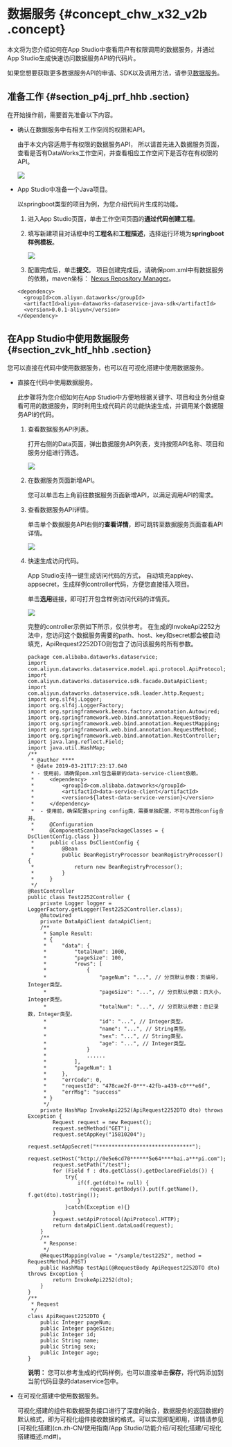 # 数据服务 {#concept_chw_x32_v2b .concept}

本文将为您介绍如何在App Studio中查看用户有权限调用的数据服务，并通过App Studio生成快速访问数据服务API的代码片。

如果您想要获取更多数据服务API的申请、SDK以及调用方法，请参见[数据服务](cn.zh-CN/使用指南/数据服务/数据服务概览.md#)。

## 准备工作 {#section_p4j_prf_hhb .section}

在开始操作前，需要首先准备以下内容。

-   确认在数据服务中有相关工作空间的权限和API。

    由于本文内容适用于有权限的数据服务API， 所以请首先进入数据服务页面，查看是否有DataWorks工作空间，并查看相应工作空间下是否存在有权限的API。

    ![](http://static-aliyun-doc.oss-cn-hangzhou.aliyuncs.com/assets/img/17725/15609182459595_zh-CN.png)

-   App Studio中准备一个Java项目。

    以springboot类型的项目为例，为您介绍代码片生成的功能。

    1.  进入App Studio页面，单击工作空间页面的**通过代码创建工程**。
    2.  填写新建项目对话框中的**工程名**和**工程描述**，选择运行环境为**springboot样例模板**。

        ![](http://static-aliyun-doc.oss-cn-hangzhou.aliyuncs.com/assets/img/136608/156091824548711_zh-CN.png)

    3.  配置完成后，单击**提交**。
    项目创建完成后，请确保pom.xml中有数据服务的依赖，maven坐标： [Nexus Repository Manager](https://oss.sonatype.org/#nexus-search;quick~aliyun-dataworks-dataservice-java-sdk)。

    ``` {#codeblock_e71_um7_5ib}
    <dependency>
      <groupId>com.aliyun.dataworks</groupId>
      <artifactId>aliyun-dataworks-dataservice-java-sdk</artifactId>
      <version>0.0.1-aliyun</version>
    </dependency>
    ```


## 在App Studio中使用数据服务 {#section_zvk_htf_hhb .section}

您可以直接在代码中使用数据服务，也可以在可视化搭建中使用数据服务。

-   直接在代码中使用数据服务。

    此步骤将为您介绍如何在App Studio中方便地根据关键字、项目和业务分组查看可用的数据服务，同时利用生成代码片的功能快速生成，并调用某个数据服务API的代码。

    1.  查看数据服务API列表。

        打开右侧的Data页面，弹出数据服务API列表，支持按照API名称、项目和服务分组进行筛选。

        ![](http://static-aliyun-doc.oss-cn-hangzhou.aliyuncs.com/assets/img/17725/156091824642212_zh-CN.png)

    2.  在数据服务页面新增API。

        您可以单击右上角前往数据服务页面新增API，以满足调用API的需求。

    3.  查看数据服务API详情。

        单击单个数据服务API右侧的**查看详情**，即可跳转至数据服务页面查看API详情。

        ![](http://static-aliyun-doc.oss-cn-hangzhou.aliyuncs.com/assets/img/17725/156091824642214_zh-CN.png)

    4.  快速生成访问代码。

        App Studio支持一键生成访问代码的方式， 自动填充appkey、appsecret，生成样例controller代码，方便您直接插入项目。

        单击**选用**链接，即可打开包含样例访问代码的详情页。

        ![](http://static-aliyun-doc.oss-cn-hangzhou.aliyuncs.com/assets/img/17725/156091824642215_zh-CN.png)

        完整的controller示例如下所示，仅供参考。 在生成的InvokeApi2252方法中，您访问这个数据服务需要的path、host、key和secret都会被自动填充，ApiRequest2252DTO则包含了访问该服务的所有参数。

        ``` {#codeblock_6fb_fb4_sna}
        package com.alibaba.dataworks.dataservice;
        import com.aliyun.dataworks.dataservice.model.api.protocol.ApiProtocol;
        import com.aliyun.dataworks.dataservice.sdk.facade.DataApiClient;
        import com.aliyun.dataworks.dataservice.sdk.loader.http.Request;
        import org.slf4j.Logger;
        import org.slf4j.LoggerFactory;
        import org.springframework.beans.factory.annotation.Autowired;
        import org.springframework.web.bind.annotation.RequestBody;
        import org.springframework.web.bind.annotation.RequestMapping;
        import org.springframework.web.bind.annotation.RequestMethod;
        import org.springframework.web.bind.annotation.RestController;
        import java.lang.reflect.Field;
        import java.util.HashMap;
        /**
         * @author ****
         * @date 2019-03-21T17:23:17.040
         * - 使用前，请确保pom.xml包含最新的data-service-client依赖。
         *     <dependency>
         *         <groupId>com.alibaba.dataworks</groupId>
         *         <artifactId>data-service-client</artifactId>
         *         <version>${latest-data-service-version}</version>
         *     </dependency>
         *  - 使用前，确保配置spring config类，需要单独配置，不可与其他config合并。
         *     @Configuration
         *     @ComponentScan(basePackageClasses = { DsClientConfig.class })
         *     public class DsClientConfig {
         *         @Bean
         *         public BeanRegistryProcessor beanRegistryProcessor(){
         *             return new BeanRegistryProcessor();
         *         }
         *     }
         */
        @RestController
        public class Test2252Controller {
            private Logger logger = LoggerFactory.getLogger(Test2252Controller.class);
            @Autowired
            private DataApiClient dataApiClient;
            /**
             * Sample Result:
             * {
             *     "data": {
             *         "totalNum": 1000,
             *         "pageSize": 100,
             *         "rows": [
             *             {
             *                 "pageNum": "...", // 分页默认参数：页编号，Integer类型。
             *                 "pageSize": "...", // 分页默认参数：页大小，Integer类型。
             *                 "totalNum": "...", // 分页默认参数：总记录数，Integer类型。 
             *                 "id": "...", // Integer类型。
             *                 "name": "...", // String类型。
             *                 "sex": "...", // String类型。
             *                 "age": "...", // Integer类型。
             *             }
             *             ......
             *         ],
             *         "pageNum": 1
             *     },
             *     "errCode": 0,
             *     "requestId": "478cae2f-0***-42fb-a439-c0***e6f",
             *     "errMsg": "success"
             * }
             */
            private HashMap InvokeApi2252(ApiRequest2252DTO dto) throws Exception {
                Request request = new Request();
                request.setMethod("GET");
                request.setAppKey("15810204");
                request.setAppSecret("*******************************");
                request.setHost("http://0e5e6cd70******5e64****hai.a***pi.com");
                request.setPath("/test");
                for (Field f : dto.getClass().getDeclaredFields()) {
                    try{
                        if(f.get(dto)!= null) {
                            request.getBodys().put(f.getName(), f.get(dto).toString());
                        }
                    }catch(Exception e){}
                }
                request.setApiProtocol(ApiProtocol.HTTP);
                return dataApiClient.dataLoad(request);
            }
            /**
             * Response:
             */
            @RequestMapping(value = "/sample/test2252", method = RequestMethod.POST)
            public HashMap testApi(@RequestBody ApiRequest2252DTO dto) throws Exception {
                return InvokeApi2252(dto);
            }
        }
        /**
         * Request
         */
        class ApiRequest2252DTO {
            public Integer pageNum;
            public Integer pageSize;
            public Integer id;
            public String name;
            public String sex;
            public Integer age;
        }
        ```

        **说明：** 您可以参考生成的代码样例，也可以直接单击**保存**，将代码添加到当前代码目录的dataservice包中。

-   在可视化搭建中使用数据服务。

    可视化搭建的组件和数据服务接口进行了深度的融合，数据服务的返回数据的默认格式，即为可视化组件接收数据的格式。可以实现即配即用，详情请参见[可视化搭建](cn.zh-CN/使用指南/App Studio/功能介绍/可视化搭建/可视化搭建概述.md#)。


